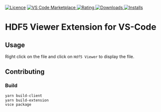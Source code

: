 [![Licence](https://img.shields.io/github/license/lochbrunner/vscode-hdf5-viewer.svg)](https://github.com/lochbrunner/vscode-hdf5-viewer)
[![VS Code Marketplace](https://vsmarketplacebadge.apphb.com/version-short/lochbrunner.vscode-hdf5-viewer.svg) ![Rating](https://vsmarketplacebadge.apphb.com/rating-short/lochbrunner.vscode-hdf5-viewer.svg) ![Downloads](https://vsmarketplacebadge.apphb.com/downloads-short/lochbrunner.vscode-hdf5-viewer.svg) ![Installs](https://vsmarketplacebadge.apphb.com/installs-short/lochbrunner.vscode-hdf5-viewer.svg)](https://marketplace.visualstudio.com/items?itemName=lochbrunner.vscode-hdf5-viewer)

# HDF5 Viewer Extension for VS-Code

## Usage

Right click on the file and click on `Hdf5 Viewer` to display the file. 

## Contributing

### Build


```bash
yarn build-client
yarn build-extension
vsce package
```